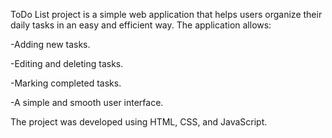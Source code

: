ToDo List project is a simple web application that helps users organize their daily tasks in an easy and efficient way. The application allows:

-Adding new tasks.

-Editing and deleting tasks.

-Marking completed tasks.

-A simple and smooth user interface.

The project was developed using HTML, CSS, and JavaScript.









